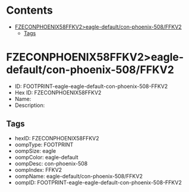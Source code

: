 



Contents
========

* [FZECONPHOENIX58FFKV2>eagle-default/con-phoenix-508/FFKV2](#fzeconphoenix58ffkv2eagle-defaultcon-phoenix-508ffkv2)
	* [Tags](#tags)

# FZECONPHOENIX58FFKV2>eagle-default/con-phoenix-508/FFKV2

- ID: FOOTPRINT-eagle-eagle-default-con-phoenix-508-FFKV2
- Hex ID: FZECONPHOENIX58FFKV2
- Name: 
- Description: 

## Tags

- hexID: FZECONPHOENIX58FFKV2
- oompType: FOOTPRINT
- oompSize: eagle
- oompColor: eagle-default
- oompDesc: con-phoenix-508
- oompIndex: FFKV2
- oompName: eagle-default/con-phoenix-508/FFKV2
- oompID: FOOTPRINT-eagle-eagle-default-con-phoenix-508-FFKV2
